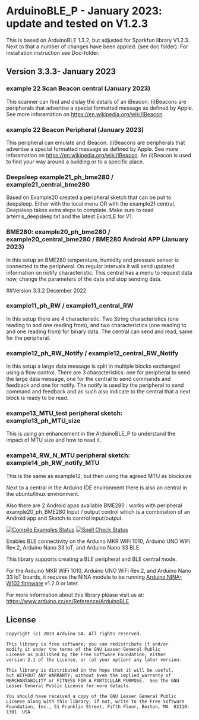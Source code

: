 # ArduinoBLE_P - January 2023: update and tested on V1.2.3

This is based on ArduinoBLE 1.3.2, but adjusted for Sparkfun library V1.2.3. Next to that a number of changes have been applied. (see doc folder). For installation instruction see Doc-folder.

## Version 3.3.3- January 2023
### example 22 Scan Beacon central (January 2023)
This scanner can find and dislay the details of an iBeacon. (i)Beacons are peripherals that advertise a special formatted message as defined by Apple. See more inforamation on https://en.wikipedia.org/wiki/IBeacon.

### example 22 Beacon Peripheral	(January 2023)
This peripheral can emulate and iBeacon. (i)Beacons are peripherals that advertise a special formatted message as defined by Apple. See more inforamation on https://en.wikipedia.org/wiki/IBeacon.  An (i)Beacon is used to find your way around a building or to a specific place.

### Deepsleep example21_ph_bme280 / example21_central_bme280
Based on Example20 created a peripheral sketch that can be put to deepsleep. Either with the local menu OR with the example21 central.
Deepsleep takes extra steps to complete. Make sure to read artemis_deepsleep.txt and the latest ExactLE for V1.

### BME280: example20_ph_bme280 / example20_central_bme280 / BME280 Android APP (January 2023)
In this setup an BME280 temperature, humidity and pressure sensor is connected to the peripheral. On regular intervals  it will send updated information on notify characteristic. This central has a menu to request data now, change the parameters of the data and stop sending data.

##Version 3.3.2 December 2022
### example11_ph_RW / example11_central_RW
In this setup there are 4 characteristic. Two String characteristics (one reading to and one reading from), and two characteristics (one reading to and one reading from) for binary data. The central can send and read, same for the peripheral.

### example12_ph_RW_Notify / example12_central_RW_Notify
In this setup a large data message is split in multiple blocks exchanged using a flow control. There are 3 characteristics: one for peripheral to send the large data message, one for the central to send commands and feedback and one for notify.
The notify is used by the peripheral to send command and feedback and as such also indicate to the central that a next block is ready to be read.

### exampe13_MTU_test peripheral sketch: example13_ph_MTU_size
This is using an enhancement in the ArduinoBLE_P to understand the impact of MTU size and how to read it.

### exampe14_RW_N_MTU peripheral sketch: example14_ph_RW_notify_MTU
This is the same as example12, but then using the agreed MTU as blocksize

Next to a central in the Arduino IDE environment there is also an central in the ubuntu/linux environment.

Also there are 2 Android apps available
BME280 : works with peripheral example20_ph_BME280
Input / output control which is a combination of an Android app and Sketch to control input/output.

[![Compile Examples Status](https://github.com/arduino-libraries/ArduinoBLE/workflows/Compile%20Examples/badge.svg)](https://github.com/arduino-libraries/ArduinoBLE/actions?workflow=Compile+Examples) [![Spell Check Status](https://github.com/arduino-libraries/ArduinoBLE/workflows/Spell%20Check/badge.svg)](https://github.com/arduino-libraries/ArduinoBLE/actions?workflow=Spell+Check)

Enables BLE connectivity on the Arduino MKR WiFi 1010, Arduino UNO WiFi Rev.2, Arduino Nano 33 IoT, and Arduino Nano 33 BLE.

This library supports creating a BLE peripheral and BLE central mode.

For the Arduino MKR WiFi 1010, Arduino UNO WiFi Rev.2, and Arduino Nano 33 IoT boards, it requires the NINA module to be running [Arduino NINA-W102 firmware](https://github.com/arduino/nina-fw) v1.2.0 or later.


For more information about this library please visit us at:
https://www.arduino.cc/en/Reference/ArduinoBLE

## License

```
Copyright (c) 2019 Arduino SA. All rights reserved.

This library is free software; you can redistribute it and/or
modify it under the terms of the GNU Lesser General Public
License as published by the Free Software Foundation; either
version 2.1 of the License, or (at your option) any later version.

This library is distributed in the hope that it will be useful,
but WITHOUT ANY WARRANTY; without even the implied warranty of
MERCHANTABILITY or FITNESS FOR A PARTICULAR PURPOSE.  See the GNU
Lesser General Public License for more details.

You should have received a copy of the GNU Lesser General Public
License along with this library; if not, write to the Free Software
Foundation, Inc., 51 Franklin Street, Fifth Floor, Boston, MA  02110-1301  USA
```
